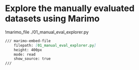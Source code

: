 # Explore the manually evaluated datasets using Marimo

!marimo_file ./01_manual_eval_explorer.py

````markdown
/// marimo-embed-file
    filepath: [01_manual_eval_explorer.py]
    height: 400px
    mode: read
    show_source: true
///
````